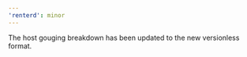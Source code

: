 ```yaml
---
'renterd': minor
---
```


The host gouging breakdown has been updated to the new versionless format.
